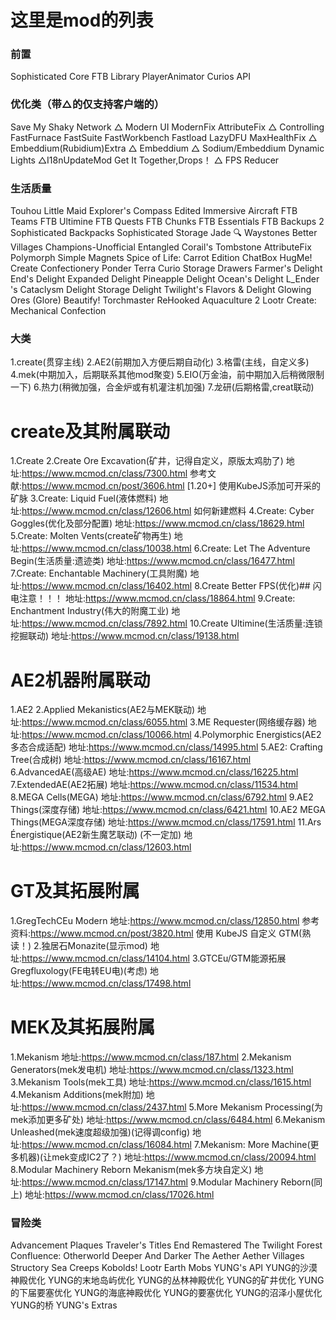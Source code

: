 
# 这里是mod的列表

### 前置
Sophisticated Core
FTB Library
PlayerAnimator
Curios API

### 优化类（带△的仅支持客户端的）
Save My Shaky Network 
△ Modern UI
ModernFix 
AttributeFix
△ Controlling
FastFurnace 
FastSuite 
FastWorkbench 
Fastload 
LazyDFU 
MaxHealthFix 
△ Embeddium(Rubidium)Extra
△ Embeddium
△ Sodium/Embeddium Dynamic Lights
△I18nUpdateMod
Get It Together,Drops！ 
△ FPS Reducer

### 生活质量
Touhou Little Maid
Explorer's Compass Edited
Immersive Aircraft
FTB Teams
FTB Ultimine
FTB Quests
FTB Chunks
FTB Essentials
FTB Backups 2
Sophisticated Backpacks
Sophisticated Storage
Jade 🔍
Waystones
Better Villages
Champions-Unofficial
Entangled
Corail's Tombstone
AttributeFix
Polymorph
Simple Magnets
Spice of Life: Carrot Edition
ChatBox
HugMe!
Create Confectionery
Ponder
Terra Curio
Storage Drawers
Farmer's Delight
End's Delight
Expanded Delight
Pineapple Delight
Ocean's Delight
L_Ender 's Cataclysm Delight
Storage Delight
Twilight's Flavors & Delight
Glowing Ores (Glore)
Beautify!
Torchmaster
ReHooked
Aquaculture 2
Lootr
Create: Mechanical Confection

### 大类
1.create(贯穿主线)
2.AE2(前期加入方便后期自动化)
3.格雷(主线，自定义多)
4.mek(中期加入，后期联系其他mod聚变)
5.EIO(万金油，前中期加入后稍微限制一下)
6.热力(稍微加强，合金炉或有机灌注机加强)
7.龙研(后期格雷,creat联动)
# create及其附属联动
  1.Create
  2.Create Ore Excavation(矿井，记得自定义，原版太鸡肋了)
  地址:https://www.mcmod.cn/class/7300.html
  参考文献:https://www.mcmod.cn/post/3606.html [1.20+] 使用KubeJS添加可开采的矿脉
  3.Create: Liquid Fuel(液体燃料)
  地址:https://www.mcmod.cn/class/12606.html 如何新建燃料
  4.Create: Cyber Goggles(优化及部分配置)
  地址:https://www.mcmod.cn/class/18629.html
  5.Create: Molten Vents(create矿物再生)
  地址:https://www.mcmod.cn/class/10038.html
  6.Create: Let The Adventure Begin(生活质量:遗迹类)
  地址:https://www.mcmod.cn/class/16477.html
  7.Create: Enchantable Machinery(工具附魔)
  地址:https://www.mcmod.cn/class/16402.html
  8.Create Better FPS(优化)## 闪电注意！！！
  地址:https://www.mcmod.cn/class/18864.html
  9.Create: Enchantment Industry(伟大的附魔工业)
  地址:https://www.mcmod.cn/class/7892.html
  10.Create Ultimine(生活质量:连锁挖掘联动)
  地址:https://www.mcmod.cn/class/19138.html

# AE2机器附属联动
  1.AE2
  2.Applied Mekanistics(AE2与MEK联动)
  地址:https://www.mcmod.cn/class/6055.html
  3.ME Requester(网络缓存器)
  地址:https://www.mcmod.cn/class/10066.html
  4.Polymorphic Energistics(AE2多态合成适配)
  地址:https://www.mcmod.cn/class/14995.html
  5.AE2: Crafting Tree(合成树)
  地址:https://www.mcmod.cn/class/16167.html
  6.AdvancedAE(高级AE)
  地址:https://www.mcmod.cn/class/16225.html
  7.ExtendedAE(AE2拓展)
  地址:https://www.mcmod.cn/class/11534.html
  8.MEGA Cells(MEGA)
  地址:https://www.mcmod.cn/class/6792.html
  9.AE2 Things(深度存储)
  地址:https://www.mcmod.cn/class/6421.html
  10.AE2 MEGA Things(MEGA深度存储)
  地址:https://www.mcmod.cn/class/17591.html
  11.Ars Énergistique(AE2新生魔艺联动)       (不一定加)
  地址:https://www.mcmod.cn/class/12603.html

# GT及其拓展附属
  1.GregTechCEu Modern
  地址:https://www.mcmod.cn/class/12850.html
  参考资料:https://www.mcmod.cn/post/3820.html 使用 KubeJS 自定义 GTM(熟读！)
  2.独居石Monazite(显示mod)
  地址:https://www.mcmod.cn/class/14104.html
  3.GTCEu/GTM能源拓展Gregfluxology(FE电转EU电)(考虑)
  地址:https://www.mcmod.cn/class/17498.html
# MEK及其拓展附属
  1.Mekanism
  地址:https://www.mcmod.cn/class/187.html
  2.Mekanism Generators(mek发电机)
  地址:https://www.mcmod.cn/class/1323.html
  3.Mekanism Tools(mek工具)
  地址:https://www.mcmod.cn/class/1615.html
  4.Mekanism Additions(mek附加)
  地址:https://www.mcmod.cn/class/2437.html
  5.More Mekanism Processing(为mek添加更多矿处)
  地址:https://www.mcmod.cn/class/6484.html
  6.Mekanism Unleashed(mek速度超级加强)(记得调config)
  地址:https://www.mcmod.cn/class/16084.html
  7.Mekanism: More Machine(更多机器)(让mek变成IC2了？)
  地址:https://www.mcmod.cn/class/20094.html
  8.Modular Machinery Reborn Mekanism(mek多方块自定义)
  地址:https://www.mcmod.cn/class/17147.html
  9.Modular Machinery Reborn(同上)
  地址:https://www.mcmod.cn/class/17026.html
  ### 冒险类

  Advancement Plaques
  Traveler's Titles
  End Remastered
  The Twilight Forest
  Confluence: Otherworld
  Deeper And Darker
  The Aether
  Aether Villages
  Structory
  Sea Creeps
  Kobolds!
  Lootr
  Earth Mobs
  YUNG's API
  YUNG的沙漠神殿优化
  YUNG的末地岛屿优化
  YUNG的丛林神殿优化
  YUNG的矿井优化
  YUNG的下届要塞优化
  YUNG的海底神殿优化
  YUNG的要塞优化
  YUNG的沼泽小屋优化
  YUNG的桥
  YUNG's Extras